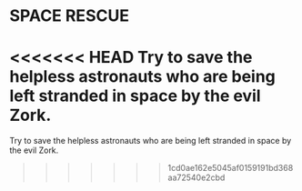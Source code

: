 # SPACE RESCUE

<<<<<<< HEAD
Try to save the helpless astronauts who are being left stranded in space by the evil Zork.
=======
Try to save the helpless astronauts who are being left stranded in space by the evil Zork. 
>>>>>>> 1cd0ae162e5045af0159191bd368aa72540e2cbd
